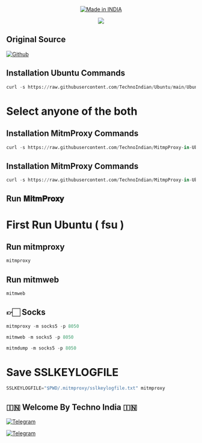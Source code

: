 <p align="center">
<a href="https://t.me/rktechnoindians"><img title="Made in INDIA" src="https://img.shields.io/badge/MADE%20IN-INDIA-SCRIPT?colorA=%23ff8100&colorB=%23017e40&colorC=%23ff0000&style=for-the-badge"></a>
</p>

<a name="readme-top"></a>



<p align="center"> 
<a href="https://t.me/rktechnoindians"><img src="https://readme-typing-svg.herokuapp.com?font=Fira+Code&weight=800&size=35&pause=1000&color=F74848&center=true&vCenter=true&random=false&width=435&lines=𝐌𝐢𝐭𝐦𝐏𝐫𝐨𝐱𝐲-𝐢𝐧-𝐔𝐛𝐮𝐧𝐭𝐮" /></a>
 </p>

## Original Source
[![Github](https://img.shields.io/badge/GitHub-red?style=for-the-badge&logo=github)](https://github.com/mitmproxy/mitmproxy)


## Installation Ubuntu Commands
```python
curl -s https://raw.githubusercontent.com/TechnoIndian/Ubuntu/main/Ubuntu-in-Termux.sh -O && chmod -R +x Ubuntu-in-Termux.sh && ./Ubuntu-in-Termux.sh
```

# Select anyone of the both 

## Installation MitmProxy Commands
```python
curl -s https://raw.githubusercontent.com/TechnoIndian/MitmpProxy-in-Ubuntu/main/MitmProxy-in-Ubuntu-1.sh | bash
```

## Installation MitmProxy Commands
```Python
curl -s https://raw.githubusercontent.com/TechnoIndian/MitmpProxy-in-Ubuntu/main/MitmProxy-in-Ubuntu-2.sh | bash
```

## Run 𝐌𝐢𝐭𝐦𝐏𝐫𝐨𝐱𝐲
# First Run Ubuntu ( fsu )
## Run mitmproxy
```python
mitmproxy
```
## Run mitmweb
```Python
mitmweb
```

## 👉🏻 Socks

```Python
mitmproxy -m socks5 -p 8050
```

```Python
mitmweb -m socks5 -p 8050
```

```Python
mitmdump -m socks5 -p 8050
```

# Save SSLKEYLOGFILE
```Python
SSLKEYLOGFILE="$PWD/.mitmproxy/sslkeylogfile.txt" mitmproxy
```


## 🇮🇳 Welcome By Techno India 🇮🇳

[![Telegram](https://img.shields.io/badge/TELEGRAM-CHANNEL-red?style=for-the-badge&logo=telegram)](https://t.me/rktechnoindians)
  </a><p>
[![Telegram](https://img.shields.io/badge/TELEGRAM-OWNER-red?style=for-the-badge&logo=telegram)](https://t.me/RK_TECHNO_INDIA)
</p>
